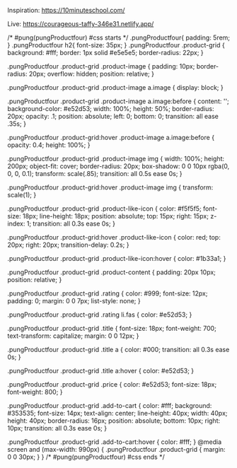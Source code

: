 Inspiration: 
https://10minuteschool.com/

Live:
https://courageous-taffy-346e31.netlify.app/


/* #pung(pungProductfour) #css starts  */
.pungProductfour{
    padding: 5rem;
}
.pungProductfour h2{
    font-size: 35px;
}
.pungProductfour .product-grid {
    background: #fff;
    border: 1px solid #e5e5e5;
    border-radius: 22px;
}

.pungProductfour .product-grid .product-image {
    padding: 10px;
    border-radius: 20px;
    overflow: hidden;
    position: relative;
}

.pungProductfour .product-grid .product-image a.image {
    display: block;
}

.pungProductfour .product-grid .product-image a.image:before {
    content: '';
    background-color: #e52d53;
    width: 100%;
    height: 50%;
    border-radius: 20px;
    opacity: .1;
    position: absolute;
    left: 0;
    bottom: 0;
    transition: all ease .35s;
}

.pungProductfour .product-grid:hover .product-image a.image:before {
    opacity: 0.4;
    height: 100%;
}

.pungProductfour .product-grid .product-image img {
    width: 100%;
    height: 200px;
    object-fit: cover;
    border-radius: 20px;
    box-shadow: 0 0 10px rgba(0, 0, 0, 0.1);
    transform: scale(.85);
    transition: all 0.5s ease 0s;
}

.pungProductfour .product-grid:hover .product-image img {
    transform: scale(1);
}

.pungProductfour .product-grid .product-like-icon {
    color: #f5f5f5;
    font-size: 18px;
    line-height: 18px;
    position: absolute;
    top: 15px;
    right: 15px;
    z-index: 1;
    transition: all 0.3s ease 0s;
}

.pungProductfour .product-grid:hover .product-like-icon {
    color: red;
    top: 20px;
    right: 20px;
    transition-delay: 0.2s;
}

.pungProductfour .product-grid .product-like-icon:hover {
    color: #1b33a1;
}

.pungProductfour .product-grid .product-content {
    padding: 20px 10px;
    position: relative;
}

.pungProductfour .product-grid .rating {
    color: #999;
    font-size: 12px;
    padding: 0;
    margin: 0 0 7px;
    list-style: none;
}

.pungProductfour .product-grid .rating li.fas {
    color: #e52d53;
}

.pungProductfour .product-grid .title {
    font-size: 18px;
    font-weight: 700;
    text-transform: capitalize;
    margin: 0 0 12px;
}

.pungProductfour .product-grid .title a {
    color: #000;
    transition: all 0.3s ease 0s;
}

.pungProductfour .product-grid .title a:hover {
    color: #e52d53;
}

.pungProductfour .product-grid .price {
    color: #e52d53;
    font-size: 18px;
    font-weight: 800;
}

.pungProductfour .product-grid .add-to-cart {
    color: #fff;
    background: #353535;
    font-size: 14px;
    text-align: center;
    line-height: 40px;
    width: 40px;
    height: 40px;
    border-radius: 16px;
    position: absolute;
    bottom: 10px;
    right: 10px;
    transition: all 0.3s ease 0s;
}

.pungProductfour .product-grid .add-to-cart:hover {
    color: #fff;
}
@media screen and (max-width: 990px) {
    .pungProductfour .product-grid {
        margin: 0 0 30px;
    }
}
/* #pung(pungProductfour) #css ends  */